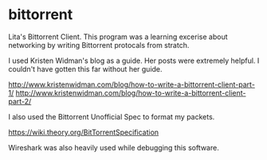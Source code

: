 bittorrent
==========

Lita's Bittorrent Client. This program was a learning excerise about networking by writing
Bittorrent protocals from stratch.

I used Kristen Widman's blog as a guide. Her posts were extremely helpful. 
I couldn't have gotten this far without her guide.

http://www.kristenwidman.com/blog/how-to-write-a-bittorrent-client-part-1/
http://www.kristenwidman.com/blog/how-to-write-a-bittorrent-client-part-2/

I also used the Bittorrent Unofficial Spec to format my packets.

https://wiki.theory.org/BitTorrentSpecification

Wireshark was also heavily used while debugging this software.

